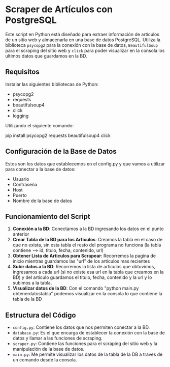 # Scraper de Artículos con PostgreSQL

Este script en Python está diseñado para extraer información de artículos de un sitio web y almacenarla en una base de datos PostgreSQL. Utiliza la biblioteca `psycopg2` para la conexión con la base de datos, `BeautifulSoup` para el scraping del sitio web y `click` para poder visualizar en la consola los ultimos datos que guardamos en la BD.

## Requisitos

Instalar las siguientes bibliotecas de Python:

- psycopg2
- requests
- beautifulsoup4
- click
- logging

Utilizando el siguiente comando:

pip install psycopg2 requests beautifulsoup4 click

## Configuración de la Base de Datos

Estos son los datos que establecemos en el config.py y  que vamos a utilizar para conectar a la base de datos:

- Usuario
- Contraseña
- Host
- Puerto
- Nombre de la base de datos

## Funcionamiento del Script

1. **Conexión a la BD**: Conectamos a la BD ingresando los datos en el punto anterior
2. **Crear Tabla de la BD para los Articulos**: Creamos la tabla en el caso de que no exista, sin esta tabla el resto del programa no funciona (la tabla contiene --> id, titulo, fecha, contenido, url)
3. **Obtener Lista de Articulos para Scrapear**: Recorremos la pagina de inicio mientras guardamos las "url" de los articulos mas recientes
4. **Subir datos a la BD**: Recorremos la lista de articulos que obtuvimos, ingresamos a cada url (si no existe esa url en la tabla que creamos en la BD) y del articulo guardamos el titulo, fecha, contenido y la url y lo subimos a la tabla.
5. **Visualizar datos de la BD**: Con el comando "python main.py obtenerdatostabla" podemos visualizar en la consola lo que contiene la tabla de la BD

## Estructura del Código

- `config.py`: Contiene los datos que nos permiten conectar a la BD.
- `database.py`: Es el que encarga de establecer la conexión con la base de datos y llamar a las funciones de scraping.
- `scraper.py`: Contiene las funciones para el scraping del sitio web y la manipulación de la base de datos.
- `main.py`: Me permite visualizar los datos de la tabla de la DB a traves de un comando desde la consola.
